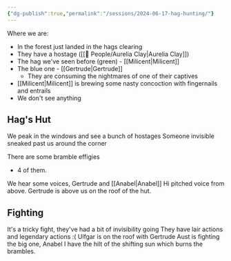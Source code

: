 ```yaml
---
{"dg-publish":true,"permalink":"/sessions/2024-06-17-hag-hunting/"}
---
```


Where we are:
- In the forest just landed in the hags clearing
- They have a hostage ([[🙋 People/Aurelia Clay\|Aurelia Clay]])
- The hag we've seen before (green) - [[Milicent\|Milicent]]
- The blue one - [[Gertrude\|Gertrude]]
	- They are consuming the nightmares of one of their captives
- [[Milicent\|Milicent]] is brewing some nasty concoction with fingernails and entrails
- We don't see anything
## Hag's Hut
We peak in the windows and see a bunch of hostages
Someone invisible sneaked past us around the corner

There are some bramble effigies
- 4 of them.

We hear some voices, Gertrude and [[Anabel\|Anabel]]
	Hi pitched voice from above. Gertrude is above us on the roof of the hut.

## Fighting
It's a tricky fight, they've had a bit of invisibility going
They have lair actions and legendary actions :(
Ulfgar is on the roof with Gertrude
Aust is fighting the big one, Anabel
I have the hilt of the shifting sun which burns the brambles.